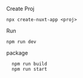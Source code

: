 
Create Proj
```
npx create-nuxt-app <proj>
```

Run 
```
npm run dev
```

package
```
  npm run build
  npm run start
```